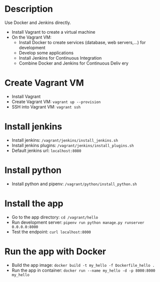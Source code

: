 # Description

Use Docker and Jenkins directly.
- Install Vagrant to create a virtual machine
- On the Vagrant VM:
    - Install Docker to create services (database, web servers,...) for development
    - Develop some applications
    - Install Jenkins for Continuous Integration
    - Combine Docker and Jenkins for Continuous Deliv   ery

# Create Vagrant VM

- Install Vagrant
- Create Vagrant VM: `vagrant up --provision`
- SSH into Vagrant VM: `vagrant ssh`

# Install jenkins

- Install jenkins: `/vagrant/jenkins/install_jenkins.sh`
- Install jenkins plugins: `/vagrant/jenkins/install_plugins.sh`
- Default jenkins url: `localhost:8080`

# Install python

- Install python and pipenv: `/vagrant/python/install_python.sh`

# Install the app

- Go to the app directory: `cd /vagrant/hello`
- Run development server: `pipenv run python manage.py runserver 0.0.0.0:8000`
- Test the endpoint: `curl localhost:8000`

# Run the app with Docker

- Build the app image: `docker build -t my_hello -f Dockerfile_hello .`
- Run the app in container: `docker run --name my_hello -d -p 8000:8000 my_hello`